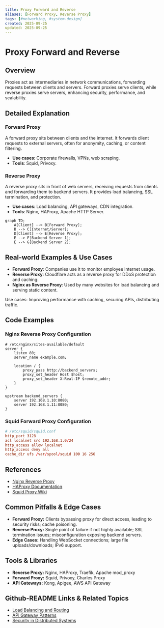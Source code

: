 ```yaml
---
title: Proxy Forward and Reverse
aliases: [Forward Proxy, Reverse Proxy]
tags: [#networking, #system-design]
created: 2025-09-25
updated: 2025-09-25
---
```


# Proxy Forward and Reverse

## Overview

Proxies act as intermediaries in network communications, forwarding requests between clients and servers. Forward proxies serve clients, while reverse proxies serve servers, enhancing security, performance, and scalability.

## Detailed Explanation

### Forward Proxy

A forward proxy sits between clients and the internet. It forwards client requests to external servers, often for anonymity, caching, or content filtering.

- **Use cases**: Corporate firewalls, VPNs, web scraping.
- **Tools**: Squid, Privoxy.

### Reverse Proxy

A reverse proxy sits in front of web servers, receiving requests from clients and forwarding them to backend servers. It provides load balancing, SSL termination, and protection.

- **Use cases**: Load balancing, API gateways, CDN integration.
- **Tools**: Nginx, HAProxy, Apache HTTP Server.

```mermaid
graph TD;
    A[Client] --> B[Forward Proxy];
    B --> C[Internet/Server];
    D[Client] --> E[Reverse Proxy];
    E --> F[Backend Server 1];
    E --> G[Backend Server 2];
```

## Real-world Examples & Use Cases

- **Forward Proxy**: Companies use it to monitor employee internet usage.
- **Reverse Proxy**: Cloudflare acts as a reverse proxy for DDoS protection and caching.
- **Nginx as Reverse Proxy**: Used by many websites for load balancing and serving static content.

Use cases: Improving performance with caching, securing APIs, distributing traffic.

## Code Examples

### Nginx Reverse Proxy Configuration

```nginx
# /etc/nginx/sites-available/default
server {
    listen 80;
    server_name example.com;

    location / {
        proxy_pass http://backend_servers;
        proxy_set_header Host $host;
        proxy_set_header X-Real-IP $remote_addr;
    }
}

upstream backend_servers {
    server 192.168.1.10:8080;
    server 192.168.1.11:8080;
}
```

### Squid Forward Proxy Configuration

```conf
# /etc/squid/squid.conf
http_port 3128
acl localnet src 192.168.1.0/24
http_access allow localnet
http_access deny all
cache_dir ufs /var/spool/squid 100 16 256
```

## References

- [Nginx Reverse Proxy](https://docs.nginx.com/nginx/admin-guide/web-server/reverse-proxy/)
- [HAProxy Documentation](http://www.haproxy.org/)
- [Squid Proxy Wiki](http://wiki.squid-cache.org/)

## Common Pitfalls & Edge Cases

- **Forward Proxy:** Clients bypassing proxy for direct access, leading to security risks; cache poisoning.
- **Reverse Proxy:** Single point of failure if not highly available; SSL termination issues; misconfiguration exposing backend servers.
- **Edge Cases:** Handling WebSocket connections; large file uploads/downloads; IPv6 support.

## Tools & Libraries

- **Reverse Proxy:** Nginx, HAProxy, Traefik, Apache mod_proxy
- **Forward Proxy:** Squid, Privoxy, Charles Proxy
- **API Gateways:** Kong, Apigee, AWS API Gateway

## Github-README Links & Related Topics

- [Load Balancing and Routing](../system-design/load-balancing-and-routing/)
- [API Gateway Patterns](../system-design/api-gateway-patterns/)
- [Security in Distributed Systems](../system-design/security-in-distributed-systems/)